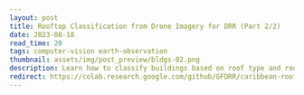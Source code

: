 ```yaml
---
layout: post
title: Rooftop Classification from Drone Imagery for DRR (Part 2/2)
date: 2023-08-18
read_time: 20
tags: computer-vision earth-observation
thumbnail: assets/img/post_preview/bldgs-02.png
description: Learn how to classify buildings based on roof type and roof material using very high-resolution drone images.
redirect: https://colab.research.google.com/github/GFDRR/caribbean-rooftop-classification/blob/master/tutorials/02_building_classification.ipynb
---
```

